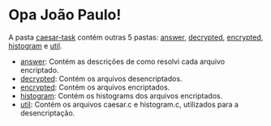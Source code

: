 # Opa João Paulo!
A pasta [caesar-task](caesar-task) contém outras 5 pastas: [answer](caesar-task/answer), [decrypted](caesar-task/decrypted), [encrypted](caesar-task/encrypted), [histogram](caesar-task/histogram) e [util](caesar-task/util).

* [answer](caesar-task/answer): Contém as descrições de como resolvi cada arquivo encriptado.
* [decrypted](caesar-task/decrypted): Contém os arquivos desencriptados.
* [encrypted](caesar-task/encrypted): Contém os arquivos encriptados. 
* [histogram](caesar-task/histogram): Contém os histograms dos arquivos encriptados.
* [util](caesar-task/util): Contém os arquivos caesar.c e histogram.c, utilizados para a desencriptação.
